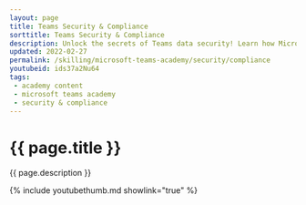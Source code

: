 ```yaml
---
layout: page
title: Teams Security & Compliance
sorttitle: Teams Security & Compliance
description: Unlock the secrets of Teams data security! Learn how Microsoft safeguards your information, fortifies your endpoints, and ensures data compliance. Get ready to defend your Teams fortress.
updated: 2022-02-27
permalink: /skilling/microsoft-teams-academy/security/compliance
youtubeid: ids37a2Nu64
tags: 
 - academy content
 - microsoft teams academy
 - security & compliance
---
```


# {{ page.title }}

{{ page.description }}

{% include youtubethumb.md showlink="true" %}